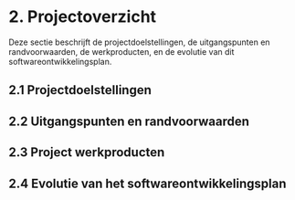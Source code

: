 # 2. Projectoverzicht

Deze sectie beschrijft de projectdoelstellingen, de uitgangspunten en randvoorwaarden, de werkproducten, en de
evolutie van dit softwareontwikkelingsplan.

## 2.1 Projectdoelstellingen

## 2.2 Uitgangspunten en randvoorwaarden

## 2.3 Project werkproducten

## 2.4 Evolutie van het softwareontwikkelingsplan